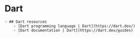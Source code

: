 # Dart
	- ## Dart resources
		- [Dart programming language | Dart](https://dart.dev/)
		- [Dart documentation | Dart](https://dart.dev/guides)